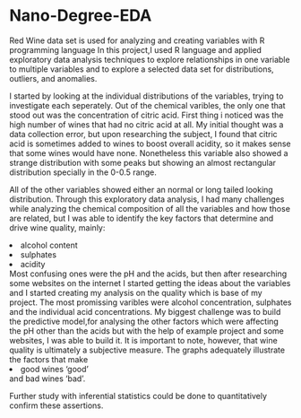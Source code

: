  
# Nano-Degree-EDA
Red Wine data set is used for analyzing and creating variables with R programming language
In this project,I used R language and applied exploratory data analysis techniques to explore 
relationships in one variable to multiple variables and to explore a selected data set for distributions, outliers, and anomalies.


I started by looking at the individual distributions of the variables, trying to investigate each seperately.
Out of the chemical varibles, the only one that stood out was the concentration of citric acid.
First thing i noticed was the high number of wines that had no citric acid at all. 
My initial thought was a data collection error, but upon researching the subject, I found that citric acid is sometimes
added to wines to boost overall acidity, so it makes sense that some wines would have none. Nonetheless this variable also showed 
a strange distribution with some peaks but showing an almost rectangular distribution specially in the 0-0.5 range. 


All of the other variables showed either an normal or long tailed looking distribution. Through this exploratory data analysis,
I had many challenges while analyzing the chemical composition of all the variables and how those are related, but I was able to
identify the key factors that determine and drive wine quality, mainly:<li> alcohol content</li> <li> sulphates</li> <li> acidity</li>
Most confusing ones were the pH and the acids, but then after researching some websites on the internet I started 
getting the ideas about the variables and I started creating my analysis on the quality which is base of my project. 
The most promissing varibles were alcohol concentration, sulphates and the individual acid concentrations. My biggest challenge
was to build the predictive model,for analysing the other factors which were affecting the pH other than the acids but with the help 
of example project and some websites, I was able to build it. It is important to note, however, that wine quality is 
ultimately a subjective measure. The graphs adequately illustrate the factors that make<li> good wines ‘good’</li> and bad wines ‘bad’.


Further study with inferential statistics could be done to quantitatively confirm these assertions.
